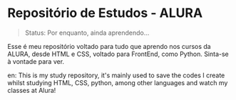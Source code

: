<h1>Repositório de Estudos - ALURA</h1>

> Status: Por enquanto, ainda aprendendo...

Esse é meu repositório voltado para tudo que aprendo nos cursos da ALURA, desde HTML e CSS, voltado para FrontEnd, como Python. Sinta-se à vontade para ver.

en: This is my study repository, it's mainly used to save the codes I create whilst studying HTML, CSS, python, among other languages and watch my classes at Alura!
